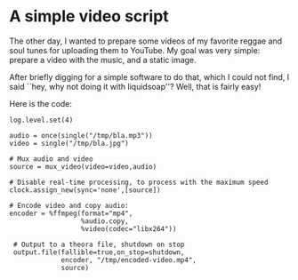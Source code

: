 # A simple video script

The other day, I wanted to prepare some videos of my favorite reggae and soul
tunes for uploading them to YouTube.
My goal was very simple: prepare a video with the music,
and a static image.

After briefly digging for a simple software to do that,
which I could not find, I said ``hey, why not doing it with liquidsoap''?
Well, that is fairly easy!

Here is the code:

```liquidsoap
log.level.set(4)

audio = once(single("/tmp/bla.mp3"))
video = single("/tmp/bla.jpg")

# Mux audio and video
source = mux_video(video=video,audio)

# Disable real-time processing, to process with the maximum speed
clock.assign_new(sync='none',[source])

# Encode video and copy audio:
encoder = %ffmpeg(format="mp4",
                  %audio.copy,
                  %video(codec="libx264"))

 # Output to a theora file, shutdown on stop
 output.file(fallible=true,on_stop=shutdown,
             encoder, "/tmp/encoded-video.mp4",
             source)
```
